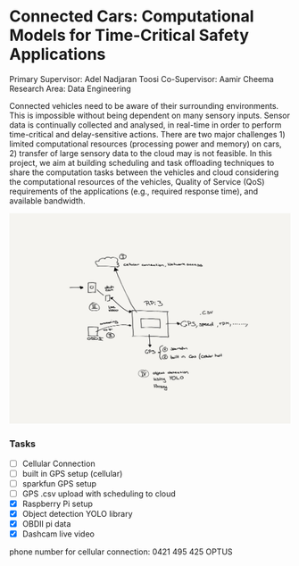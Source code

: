 # Connected Cars: Computational Models for Time-Critical Safety Applications
Primary Supervisor: Adel Nadjaran Toosi
Co-Supervisor: Aamir Cheema
Research Area: Data Engineering

Connected vehicles need to be aware of their surrounding environments. This is impossible without being dependent on many sensory inputs. Sensor data is continually collected and analysed, in real-time in order to perform time-critical and delay-sensitive actions. There are two major challenges 1) limited computational resources (processing power and memory) on cars, 2) transfer of large sensory data to the cloud may is not feasible. In this project, we aim at building scheduling and task offloading techniques to share the computation tasks between the vehicles and cloud considering the computational resources of the vehicles, Quality of Service (QoS) requirements of the applications (e.g., required response time), and available bandwidth.

![Diagram of project](adelDiagramRedrawn.PNG)

### Tasks

- [ ] Cellular Connection
- [ ] built in GPS setup (cellular)
- [ ] sparkfun GPS setup 
- [ ] GPS .csv upload with scheduling to cloud
- [x] Raspberry Pi setup
- [x] Object detection YOLO library
- [x] OBDII pi data
- [x] Dashcam live video

phone number for cellular connection: 0421 495 425 OPTUS
